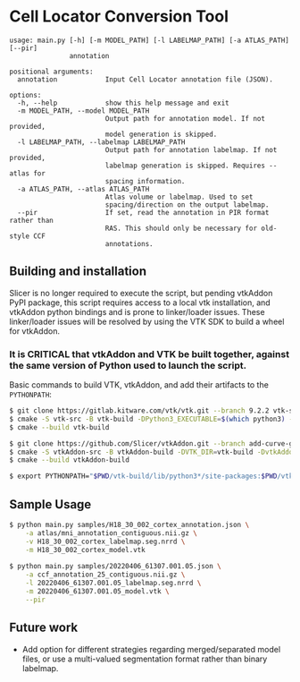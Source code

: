 # Cell Locator Conversion Tool

```text
usage: main.py [-h] [-m MODEL_PATH] [-l LABELMAP_PATH] [-a ATLAS_PATH] [--pir]
               annotation

positional arguments:
  annotation            Input Cell Locator annotation file (JSON).

options:
  -h, --help            show this help message and exit
  -m MODEL_PATH, --model MODEL_PATH
                        Output path for annotation model. If not provided,
                        model generation is skipped.
  -l LABELMAP_PATH, --labelmap LABELMAP_PATH
                        Output path for annotation labelmap. If not provided,
                        labelmap generation is skipped. Requires --atlas for
                        spacing information.
  -a ATLAS_PATH, --atlas ATLAS_PATH
                        Atlas volume or labelmap. Used to set
                        spacing/direction on the output labelmap.
  --pir                 If set, read the annotation in PIR format rather than
                        RAS. This should only be necessary for old-style CCF
                        annotations.                        
```

## Building and installation

Slicer is no longer required to execute the script, but pending vtkAddon PyPI package, this script requires access to a
local vtk installation, and vtkAddon python bindings and is prone to linker/loader issues. These linker/loader issues 
will be resolved by using the VTK SDK to build a wheel for vtkAddon.

### It is CRITICAL that vtkAddon and VTK be built together, against the same version of Python used to launch the script.

Basic commands to build VTK, vtkAddon, and add their artifacts to the `PYTHONPATH`:

```bash
$ git clone https://gitlab.kitware.com/vtk/vtk.git --branch 9.2.2 vtk-src
$ cmake -S vtk-src -B vtk-build -DPython3_EXECUTABLE=$(which python3) -DVTK_WRAP_PYTHON=ON
$ cmake --build vtk-build

$ git clone https://github.com/Slicer/vtkAddon.git --branch add-curve-generator vtkAddon-src
$ cmake -S vtkAddon-src -B vtkAddon-build -DVTK_DIR=vtk-build -DvtkAddon_WRAP_PYTHON=ON
$ cmake --build vtkAddon-build

$ export PYTHONPATH="$PWD/vtk-build/lib/python3*/site-packages:$PWD/vtkAddon-build/:$PYTHONPATH"
```

## Sample Usage

```bash
$ python main.py samples/H18_30_002_cortex_annotation.json \
    -a atlas/mni_annotation_contiguous.nii.gz \
    -v H18_30_002_cortex_labelmap.seg.nrrd \
    -m H18_30_002_cortex_model.vtk
    
$ python main.py samples/20220406_61307.001.05.json \
    -a ccf_annotation_25_contiguous.nii.gz \
    -l 20220406_61307.001.05_labelmap.seg.nrrd \
    -m 20220406_61307.001.05_model.vtk \
    --pir 
```

## Future work

- Add option for different strategies regarding merged/separated model files, or use a multi-valued segmentation format
  rather than binary labelmap.
